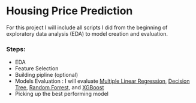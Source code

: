 # Housing Price Prediction

For this project I will include all scripts I did from the beginning of exploratory data analysis (EDA) to model creation and evaluation.

### Steps:
- EDA
- Feature Selection 
- Building pipline (optional)
- Models Evaluation : I will evaluate [Multiple Linear Regression](https://towardsdatascience.com/multiple-linear-regression-beginners-guide-5b602d716aa3), [Decision Tree](https://scikit-learn.org/stable/auto_examples/tree/plot_tree_regression.html), [Random Forrest](https://scikit-learn.org/stable/modules/generated/sklearn.ensemble.RandomForestClassifier.html), and [XGBoost](https://xgboost.readthedocs.io/en/latest/tutorials/model.html)
- Picking up the best performing model



